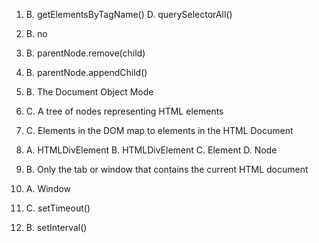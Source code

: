 1) B. getElementsByTagName()
   D. querySelectorAll()

2) B. no

3) B. parentNode.remove(child)

4) B. parentNode.appendChild()

5) B. The Document Object Mode

6) C. A tree of nodes representing HTML elements

7) C. Elements in the DOM map to elements in the HTML Document

8) A. HTMLDivElement
   B. HTMLDivElement
   C. Element
   D. Node

9) B. Only the tab or window that contains the current HTML document

10) A. Window

11) C. setTimeout()

12) B. setInterval()
